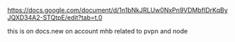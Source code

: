 https://docs.google.com/document/d/1n1bNkJRLUw0NxPn9VDMbfIDrKqByJQXD34A2-STQtpE/edit?tab=t.0

this is on docs.new on account mhb related to pvpn and node 

